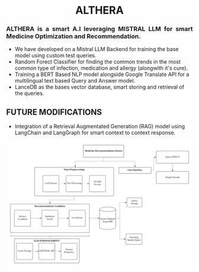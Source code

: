 <h1 align = "center">ALTHERA</h1>
<h3 align = "justify">ALTHERA is a smart A.I leveraging MISTRAL LLM for smart Medicine Optimization and Recommendation. </h3>
<p>

- We have developed on a Mistral LLM Backend for training the base model using custom test queries.
- Random Forect Classifier for finding the common trends in the most common type of infection, medication and allergy (alongwith it's cure).
- Training a BERT Based NLP model alongside Google Translate API for a multilingual text based Query and Answer model.
- LanceDB as the bases vector database, smart storing and retrieval of the queries.

<h2>FUTURE MODIFICATIONS</h2>

- Integration of a Retrieval Augmentated Generation (RAG) model using LangChain and LangGraph for smart context to context response.

<img src = 'Readme Pics/LLM Architecture.jpg'>
